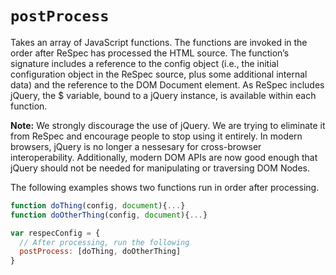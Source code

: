 # `postProcess`

Takes an array of JavaScript functions. The functions are invoked in the order after ReSpec has processed the HTML source. The function’s signature includes a reference to the config object (i.e., the initial configuration object in the ReSpec source, plus some additional internal data) and the reference to the DOM Document element. As ReSpec includes jQuery, the \$ variable, bound to a jQuery instance, is available within each function.

**Note:** We strongly discourage the use of jQuery. We are trying to eliminate it from ReSpec and encourage people to stop using it entirely. In modern browsers, jQuery is no longer a nessesary for cross-browser interoperability. Additionally, modern DOM APIs are now good enough that jQuery should not be needed for manipulating or traversing DOM Nodes.

The following examples shows two functions run in order after processing.

```js "example": "Run two functions in order after processing."
function doThing(config, document){...}
function doOtherThing(config, document){...}

var respecConfig = {
  // After processing, run the following
  postProcess: [doThing, doOtherThing]
}
```
